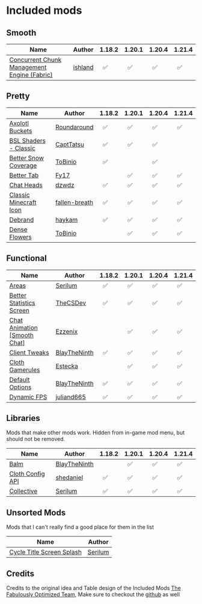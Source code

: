 # Included mods

## Smooth
| Name | Author | 1.18.2 | 1.20.1 | 1.20.4 | 1.21.4 |
|---|---|---|---|---|---|
| [Concurrent Chunk Management Engine (Fabric)](https://modrinth.com/mod/c2me-fabric) | [ishland](https://modrinth.com/user/ishland) | &nbsp;&nbsp;✅ | &nbsp;&nbsp;✅ | &nbsp;&nbsp;✅ | &nbsp;&nbsp;✅ |

## Pretty
| Name | Author | 1.18.2 | 1.20.1 | 1.20.4 | 1.21.4 |
|---|---|---|---|---|---|
| [Axolotl Buckets](https://modrinth.com/mod/axolotl-buckets) | [Roundaround](https://modrinth.com/user/Roundaround) | &nbsp;&nbsp;✅ | &nbsp;&nbsp;✅ | &nbsp;&nbsp;✅ | &nbsp;&nbsp;✅ |
| [BSL Shaders - Classic](https://modrinth.com/shader/bsl-shaders-classic) | [CaptTatsu](https://modrinth.com/user/CaptTatsu) | &nbsp;&nbsp;✅ | &nbsp;&nbsp;✅ | &nbsp;&nbsp;✅ |
| [Better Snow Coverage](https://modrinth.com/mod/better-snow-coverage) | [ToBinio](https://modrinth.com/user/ToBinio) | &nbsp;&nbsp;✅ |  | &nbsp;&nbsp;✅ |
| [Better Tab](https://modrinth.com/mod/bettertab) | [Fy17](https://modrinth.com/user/Fy17) |  | &nbsp;&nbsp;✅ | &nbsp;&nbsp;✅ | &nbsp;&nbsp;✅ |
| [Chat Heads](https://modrinth.com/mod/chat-heads) | [dzwdz](https://modrinth.com/user/dzwdz) | &nbsp;&nbsp;✅ | &nbsp;&nbsp;✅ | &nbsp;&nbsp;✅ | &nbsp;&nbsp;✅ |
| [Classic Minecraft Icon](https://modrinth.com/mod/classic-minecraft-icon) | [fallen-breath](https://modrinth.com/user/fallen-breath) | &nbsp;&nbsp;✅ | &nbsp;&nbsp;✅ | &nbsp;&nbsp;✅ | &nbsp;&nbsp;✅ |
| [Debrand](https://modrinth.com/mod/debrand) | [haykam](https://modrinth.com/user/haykam) | &nbsp;&nbsp;✅ | &nbsp;&nbsp;✅ | &nbsp;&nbsp;✅ | &nbsp;&nbsp;✅ |
| [Dense Flowers](https://modrinth.com/mod/dense-flowers) | [ToBinio](https://modrinth.com/user/ToBinio) |  | &nbsp;&nbsp;✅ | &nbsp;&nbsp;✅ | &nbsp;&nbsp;✅ |

## Functional
| Name | Author | 1.18.2 | 1.20.1 | 1.20.4 | 1.21.4 |
|---|---|---|---|---|---|
| [Areas](https://modrinth.com/mod/areas) | [Serilum](https://modrinth.com/user/Serilum) | &nbsp;&nbsp;✅ | &nbsp;&nbsp;✅ | &nbsp;&nbsp;✅ | &nbsp;&nbsp;✅ |
| [Better Statistics Screen](https://modrinth.com/mod/better-stats) | [TheCSDev](https://modrinth.com/user/TheCSDev) | &nbsp;&nbsp;✅ | &nbsp;&nbsp;✅ | &nbsp;&nbsp;✅ | &nbsp;&nbsp;✅ |
| [Chat Animation [Smooth Chat]](https://modrinth.com/mod/chatanimation) | [Ezzenix](https://modrinth.com/user/Ezzenix) |  | &nbsp;&nbsp;✅ | &nbsp;&nbsp;✅ | &nbsp;&nbsp;✅ |
| [Client Tweaks](https://modrinth.com/mod/client-tweaks) | [BlayTheNinth](https://modrinth.com/user/BlayTheNinth) | &nbsp;&nbsp;✅ | &nbsp;&nbsp;✅ | &nbsp;&nbsp;✅ | &nbsp;&nbsp;✅ |
| [Cloth Gamerules](https://modrinth.com/mod/cloth-gamerules) | [Estecka](https://modrinth.com/user/Estecka) |  | &nbsp;&nbsp;✅ | &nbsp;&nbsp;✅ | &nbsp;&nbsp;✅ |
| [Default Options](https://modrinth.com/mod/default-options) | [BlayTheNinth](https://modrinth.com/user/BlayTheNinth) | &nbsp;&nbsp;✅ | &nbsp;&nbsp;✅ | &nbsp;&nbsp;✅ | &nbsp;&nbsp;✅ |
| [Dynamic FPS](https://modrinth.com/mod/dynamic-fps) | [juliand665](https://modrinth.com/user/juliand665) | &nbsp;&nbsp;✅ | &nbsp;&nbsp;✅ | &nbsp;&nbsp;✅ | &nbsp;&nbsp;✅ |

## Libraries

Mods that make other mods work. Hidden from in-game mod menu, but should not be removed.

| Name | Author | 1.18.2 | 1.20.1 | 1.20.4 | 1.21.4 |
|---|---|---|---|---|---|
| [Balm](https://modrinth.com/mod/balm) | [BlayTheNinth](https://modrinth.com/user/BlayTheNinth) |  | &nbsp;&nbsp;✅ | &nbsp;&nbsp;✅ | &nbsp;&nbsp;✅ |
| [Cloth Config API](https://modrinth.com/mod/cloth-config) | [shedaniel](https://modrinth.com/user/shedaniel) | &nbsp;&nbsp;✅ | &nbsp;&nbsp;✅ | &nbsp;&nbsp;✅ | &nbsp;&nbsp;✅ |
| [Collective](https://modrinth.com/mod/collective) | [Serilum](https://modrinth.com/user/Serilum) | &nbsp;&nbsp;✅ | &nbsp;&nbsp;✅ | &nbsp;&nbsp;✅ | &nbsp;&nbsp;✅ |

## Unsorted Mods

Mods that I can't really find a good place for them in the list

| Name | Author |
|---|---|
| [Cycle Title Screen Splash](https://modrinth.com/mod/cycle-title-screen-splash) | [Serilum](https://modrinth.com/user/Serilum) |

## Credits
Credits to the original idea and Table design of the Included Mods [The Fabulously Optimized Team](https://modrinth.com/modpack/fabulously-optimized), Make sure to checkout the [github](https://github.com/Fabulously-Optimized/fabulously-optimized/) as well